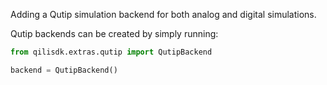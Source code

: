 Adding a Qutip simulation backend for both analog and digital simulations. 

Qutip backends can be created by simply running:

```python
from qilisdk.extras.qutip import QutipBackend

backend = QutipBackend()
```